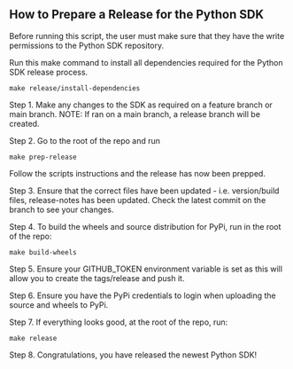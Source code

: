 ## How to Prepare a Release for the Python SDK

Before running this script, the user must make sure that they have the write permissions to the Python SDK repository.

Run this make command to install all dependencies required for the Python SDK release process.
```
make release/install-dependencies
```

Step 1. Make any changes to the SDK as required on a feature branch or main branch.
NOTE: If ran on a main branch, a release branch will be created.

Step 2. Go to the root of the repo and run 
```
make prep-release
```
Follow the scripts instructions and the release has now been prepped.

Step 3. Ensure that the correct files have been updated - i.e. version/build files, release-notes has been updated. Check the latest commit on the branch to see your changes.

Step 4. To build the wheels and source distribution for PyPi, run in the root of the repo:
```
make build-wheels
```

Step 5. Ensure your GITHUB_TOKEN environment variable is set as this will allow you to create the tags/release and push it.

Step 6. Ensure you have the PyPi credentials to login when uploading the source and wheels to PyPi.

Step 7. If everything looks good, at the root of the repo, run:
```
make release
```
Step 8. Congratulations, you have released the newest Python SDK!